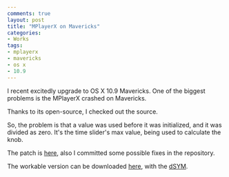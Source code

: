 ```yaml
---
comments: true
layout: post
title: "MPlayerX on Mavericks"
categories:
- Works
tags:
- mplayerx
- mavericks
- os x
- 10.9
---
```


I recent excitedly upgrade to OS X 10.9 Mavericks. One of the biggest problems is the MPlayerX crashed on Mavericks.

Thanks to its open-source, I checked out the source.

So, the problem is that a value was used before it was initialized, and it was divided as zero. It's the time slider's max value, being used to calculate the knob.

The patch is [here](https://github.com/wwwjfy/MPlayerX/commit/b163a10a9e2ed2a0b13557727a7b3832b100052e), also I committed some possible fixes in the repository.

The workable version can be downloaded [here](https://copy.com/vKS7FuBIpJIZ ), with the [dSYM](https://copy.com/GJblo3iSUahy).
